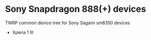 # Sony Snapdragon 888(+) devices
TWRP common device tree for Sony Sagami sm8350 devices
- Xperia 1 III
